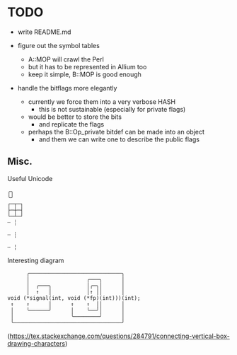 <!----------------------------------------------------------------------------->
# TODO
<!----------------------------------------------------------------------------->

- write README.md

- figure out the symbol tables
    - A::MOP will crawl the Perl
    - but it has to be represented in Allium too
    - keep it simple, B::MOP is good enough

- handle the bitflags more elegantly
    - currently we force them into a very verbose HASH
        - this is not sustainable (especially for private flags)
    - would be better to store the bits
        - and replicate the flags
    - perhaps the B::Op_private bitdef can be made into an object
        - and them we can write one to describe the public flags

<!----------------------------------------------------------------------------->
## Misc.
<!----------------------------------------------------------------------------->

Useful Unicode
```
╭╮
╰╯
┌─┬─┐
├─┼─┤
└─┴─┘
┈ ┊

┄ ┆

╌ ╎
```


Interesting diagram
```
      ╭─────────────────────────────╮
      │                  ╭───╮      │
      │  ╭───╮           │╭─╮│      │
      │  ↑   │           │↑ ││      │
void (*signal(int, void (*fp)(int)))(int);
 ↑    ↑      │      ↑    ↑  ││      │
 │    ╰──────╯      │    ╰──╯│      │
 │                  ╰────────╯      │
 ╰──────────────────────────────────╯
```
(https://tex.stackexchange.com/questions/284791/connecting-vertical-box-drawing-characters)
